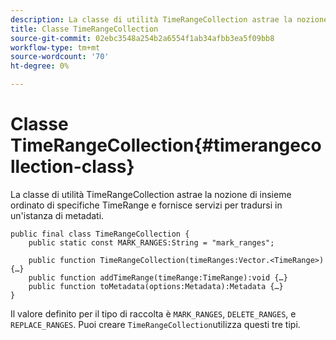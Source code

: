 ```yaml
---
description: La classe di utilità TimeRangeCollection astrae la nozione di insieme ordinato di specifiche TimeRange e fornisce servizi per tradursi in un'istanza di metadati.
title: Classe TimeRangeCollection
source-git-commit: 02ebc3548a254b2a6554f1ab34afbb3ea5f09bb8
workflow-type: tm+mt
source-wordcount: '70'
ht-degree: 0%

---
```


# Classe TimeRangeCollection{#timerangecollection-class}

La classe di utilità TimeRangeCollection astrae la nozione di insieme ordinato di specifiche TimeRange e fornisce servizi per tradursi in un&#39;istanza di metadati.

<!--<a id="section_D87AA7BC628D458DAB12D5247AD34B41"></a>-->

```
public final class TimeRangeCollection { 
    public static const MARK_RANGES:String = "mark_ranges"; 
  
    public function TimeRangeCollection(timeRanges:Vector.<TimeRange>) {…} 
    public function addTimeRange(timeRange:TimeRange):void {…} 
    public function toMetadata(options:Metadata):Metadata {…} 
}
```

Il valore definito per il tipo di raccolta è `MARK_RANGES`, `DELETE_RANGES`, e `REPLACE_RANGES`. Puoi creare `TimeRangeCollection`utilizza questi tre tipi.
